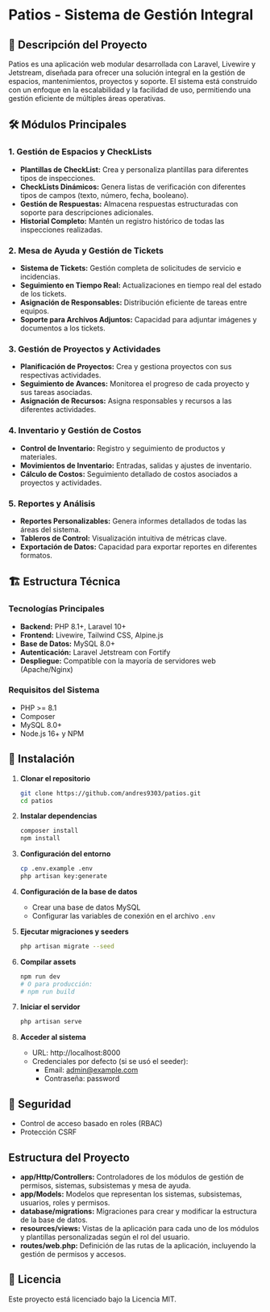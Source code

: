 # Patios - Sistema de Gestión Integral

## 🚀 Descripción del Proyecto

Patios es una aplicación web modular desarrollada con Laravel, Livewire y Jetstream, diseñada para ofrecer una solución integral en la gestión de espacios, mantenimientos, proyectos y soporte. El sistema está construido con un enfoque en la escalabilidad y la facilidad de uso, permitiendo una gestión eficiente de múltiples áreas operativas.

## 🛠️ Módulos Principales

### 1. Gestión de Espacios y CheckLists
- **Plantillas de CheckList:** Crea y personaliza plantillas para diferentes tipos de inspecciones.
- **CheckLists Dinámicos:** Genera listas de verificación con diferentes tipos de campos (texto, número, fecha, booleano).
- **Gestión de Respuestas:** Almacena respuestas estructuradas con soporte para descripciones adicionales.
- **Historial Completo:** Mantén un registro histórico de todas las inspecciones realizadas.

### 2. Mesa de Ayuda y Gestión de Tickets
- **Sistema de Tickets:** Gestión completa de solicitudes de servicio e incidencias.
- **Seguimiento en Tiempo Real:** Actualizaciones en tiempo real del estado de los tickets.
- **Asignación de Responsables:** Distribución eficiente de tareas entre equipos.
- **Soporte para Archivos Adjuntos:** Capacidad para adjuntar imágenes y documentos a los tickets.

### 3. Gestión de Proyectos y Actividades
- **Planificación de Proyectos:** Crea y gestiona proyectos con sus respectivas actividades.
- **Seguimiento de Avances:** Monitorea el progreso de cada proyecto y sus tareas asociadas.
- **Asignación de Recursos:** Asigna responsables y recursos a las diferentes actividades.

### 4. Inventario y Gestión de Costos
- **Control de Inventario:** Registro y seguimiento de productos y materiales.
- **Movimientos de Inventario:** Entradas, salidas y ajustes de inventario.
- **Cálculo de Costos:** Seguimiento detallado de costos asociados a proyectos y actividades.

### 5. Reportes y Análisis
- **Reportes Personalizables:** Genera informes detallados de todas las áreas del sistema.
- **Tableros de Control:** Visualización intuitiva de métricas clave.
- **Exportación de Datos:** Capacidad para exportar reportes en diferentes formatos.

## 🏗️ Estructura Técnica

### Tecnologías Principales
- **Backend:** PHP 8.1+, Laravel 10+
- **Frontend:** Livewire, Tailwind CSS, Alpine.js
- **Base de Datos:** MySQL 8.0+
- **Autenticación:** Laravel Jetstream con Fortify
- **Despliegue:** Compatible con la mayoría de servidores web (Apache/Nginx)

### Requisitos del Sistema
- PHP >= 8.1
- Composer
- MySQL 8.0+
- Node.js 16+ y NPM

## 🚀 Instalación

1. **Clonar el repositorio**
   ```bash
   git clone https://github.com/andres9303/patios.git
   cd patios
   ```

2. **Instalar dependencias**
   ```bash
   composer install
   npm install
   ```

3. **Configuración del entorno**
   ```bash
   cp .env.example .env
   php artisan key:generate
   ```

4. **Configuración de la base de datos**
   - Crear una base de datos MySQL
   - Configurar las variables de conexión en el archivo `.env`

5. **Ejecutar migraciones y seeders**
   ```bash
   php artisan migrate --seed
   ```

6. **Compilar assets**
   ```bash
   npm run dev
   # O para producción:
   # npm run build
   ```

7. **Iniciar el servidor**
   ```bash
   php artisan serve
   ```

8. **Acceder al sistema**
   - URL: http://localhost:8000
   - Credenciales por defecto (si se usó el seeder):
     - Email: admin@example.com
     - Contraseña: password

## 🔐 Seguridad

- Control de acceso basado en roles (RBAC)
- Protección CSRF

## Estructura del Proyecto

- **app/Http/Controllers:** Controladores de los módulos de gestión de permisos, sistemas, subsistemas y mesa de ayuda.
- **app/Models:** Modelos que representan los sistemas, subsistemas, usuarios, roles y permisos.
- **database/migrations:** Migraciones para crear y modificar la estructura de la base de datos.
- **resources/views:** Vistas de la aplicación para cada uno de los módulos y plantillas personalizadas según el rol del usuario.
- **routes/web.php:** Definición de las rutas de la aplicación, incluyendo la gestión de permisos y accesos.

## 📄 Licencia

Este proyecto está licenciado bajo la Licencia MIT.